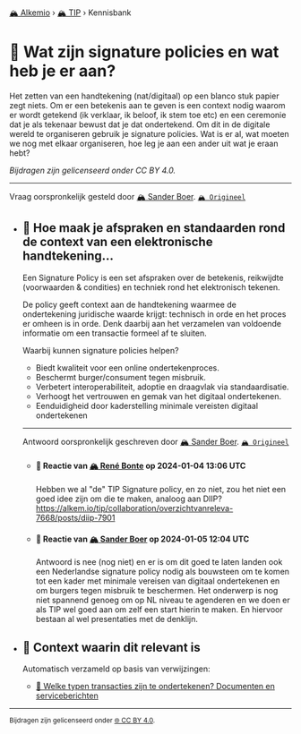 [🏔️ Alkemio](https://welcome.alkem.io/) › [🏔️ TIP](https://alkem.io/tip/dashboard) › Kennisbank
# 📄 Wat zijn signature policies en wat heb je er aan?
Het zetten van een handtekening (nat/digitaal) op een blanco stuk papier zegt niets. Om er een betekenis aan te geven is een context nodig waarom er wordt getekend (ik verklaar, ik beloof, ik stem toe etc) en een ceremonie dat je als tekenaar bewust dat je dat ondertekend. Om dit in de digitale wereld te organiseren gebruik je signature policies. Wat is er al, wat moeten we nog met elkaar organiseren, hoe leg je aan een ander uit wat je eraan hebt?

*Bijdragen zijn gelicenseerd onder CC BY 4.0.*
***
 Vraag oorspronkelijk gesteld door [🏔️ Sander Boer](https://alkem.io/user/sander-boer-499). [`🏔️ Origineel`](https://alkem.io/tip/collaboration/watzijnsignaturep-7232)

- ## <a id="hoemaakjeafsprake-2166"></a> 📌 Hoe maak je afspraken en standaarden rond de context van een elektronische handtekening...
  Een Signature Policy is een set afspraken over de betekenis, reikwijdte (voorwaarden & condities) en techniek rond het elektronisch tekenen.
  
  De policy geeft context aan de handtekening waarmee de ondertekening juridische waarde krijgt: technisch in orde en het proces er omheen is in orde. Denk daarbij aan het verzamelen van voldoende informatie om een transactie formeel af te sluiten.
  
  Waarbij kunnen signature policies helpen?
  
  *   Biedt kwaliteit voor een online ondertekenproces.
  *   Beschermt burger/consument tegen misbruik.
  *   Verbetert interoperabiliteit, adoptie en draagvlak via standaardisatie.
  *   Verhoogt het vertrouwen en gemak van het digitaal ondertekenen.
  *   Eenduidigheid door kaderstelling minimale vereisten digitaal ondertekenen

  ***
  Antwoord oorspronkelijk geschreven door [🏔️ Sander Boer](https://alkem.io/tip/collaboration/watzijnsignaturep-7232/posts/hoemaakjeafsprake-2166). [`🏔️ Origineel`](https://alkem.io/tip/collaboration/watzijnsignaturep-7232/posts/hoemaakjeafsprake-2166)

    - #### 💬 Reactie van [🏔️ René Bonte](https://alkem.io/user/rene-bonte-9498) op 2024-01-04 13:06 UTC
          
      Hebben we al "de" TIP Signature policy, en zo niet, zou het niet een goed idee zijn om die te maken, analoog aan DIIP? https://alkem.io/tip/collaboration/overzichtvanreleva-7668/posts/diip-7901
    - #### 💬 Reactie van [🏔️ Sander Boer](https://alkem.io/user/sander-boer-499) op 2024-01-05 12:04 UTC
          
      Antwoord is nee (nog niet) en er is om dit goed te laten landen ook een Nederlandse signature policy nodig als bouwsteen om te komen tot een kader met minimale vereisen van digitaal ondertekenen en om burgers tegen misbruik te beschermen.  Het onderwerp is nog niet spannend genoeg om op NL niveau te agenderen en we doen er als TIP wel goed aan om zelf een start hierin te maken. En hiervoor bestaan al wel presentaties met de denklijn.
- ## 📌 Context waarin dit relevant is
  Automatisch verzameld op basis van verwijzingen:
  - [📌 Welke typen transacties zijn te ondertekenen? Documenten en serviceberichten](welketypentransact-1429.md#documentenenservic-8288)
* * *
<small>Bijdragen zijn gelicenseerd onder [🌐 CC BY 4.0](https://creativecommons.org/licenses/by/4.0/deed.nl).</small>
